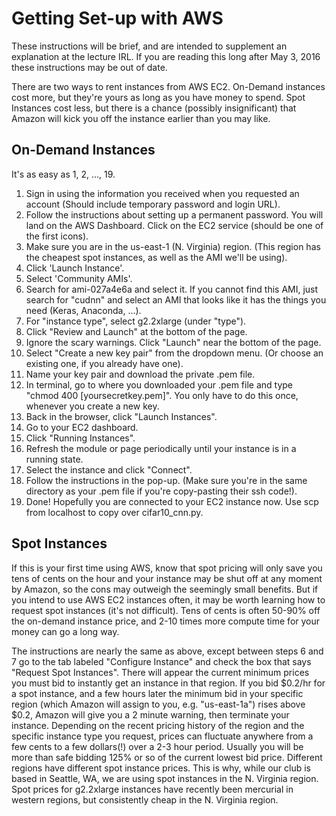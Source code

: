 # Getting Set-up with AWS

These instructions will be brief, and are intended to supplement an explanation at the lecture IRL. If you are reading this long after May 3, 2016 these instructions may be out of date.

There are two ways to rent instances from AWS EC2. On-Demand instances cost more, but they're yours as long as you have money to spend. Spot Instances cost less, but there is a chance (possibly insignificant) that Amazon will kick you off the instance earlier than you may like.

## On-Demand Instances

It's as easy as 1, 2, ..., 19.

1. Sign in using the information you received when you requested an account (Should include temporary password and login URL).
2. Follow the instructions about setting up a permanent password. You will land on the AWS Dashboard. Click on the EC2 service (should be one of the first icons).
3. Make sure you are in the us-east-1 (N. Virginia) region. (This region has the cheapest spot instances, as well as the AMI we'll be using).
4. Click 'Launch Instance'.
5. Select 'Community AMIs'.
6. Search for ami-027a4e6a and select it. If you cannot find this AMI, just search for "cudnn" and select an AMI that looks like it has the things you need (Keras, Anaconda, ...).
7. For "instance type", select g2.2xlarge (under "type").
8. Click "Review and Launch" at the bottom of the page.
9. Ignore the scary warnings. Click "Launch" near the bottom of the page.
10. Select "Create a new key pair" from the dropdown menu. (Or choose an existing one, if you already have one).
11. Name your key pair and download the private .pem file. 
12. In terminal, go to where you downloaded your .pem file and type "chmod 400 [yoursecretkey.pem]". You only have to do this once, whenever you create a new key.
13. Back in the browser, click "Launch Instances".
14. Go to your EC2 dashboard.
15. Click "Running Instances".
16. Refresh the module or page periodically until your instance is in a running state.
17. Select the instance and click "Connect".
18. Follow the instructions in the pop-up. (Make sure you're in the same directory as your .pem file if you're copy-pasting their ssh code!).
19. Done! Hopefully you are connected to your EC2 instance now. Use scp from localhost to copy over cifar10\_cnn.py.

## Spot Instances

If this is your first time using AWS, know that spot pricing will only save you tens of cents on the hour and your instance may be shut off at any moment by Amazon, so the cons may outweigh the seemingly small benefits. But if you intend to use AWS EC2 instances often, it may be worth learning how to request spot instances (it's not difficult). Tens of cents is often 50-90% off the on-demand instance price, and 2-10 times more compute time for your money can go a long way.

The instructions are nearly the same as above, except between steps 6 and 7 go to the tab labeled "Configure Instance" and check the box that says "Request Spot Instances". There will appear the current minimum prices you must bid to instantly get an instance in that region. If you bid $0.2/hr for a spot instance, and a few hours later the minimum bid in your specific region (which Amazon will assign to you, e.g. "us-east-1a") rises above $0.2, Amazon will give you a 2 minute warning, then terminate your instance. Depending on the recent pricing history of the region and the specific instance type you request, prices can fluctuate anywhere from a few cents to a few dollars(!) over a 2-3 hour period. Usually you will be more than safe bidding 125% or so of the current lowest bid price. Different regions have different spot instance prices. This is why, while our club is based in Seattle, WA, we are using spot instances in the N. Virginia region. Spot prices for g2.2xlarge instances have recently been mercurial in western regions, but consistently cheap in the N. Virginia region.

